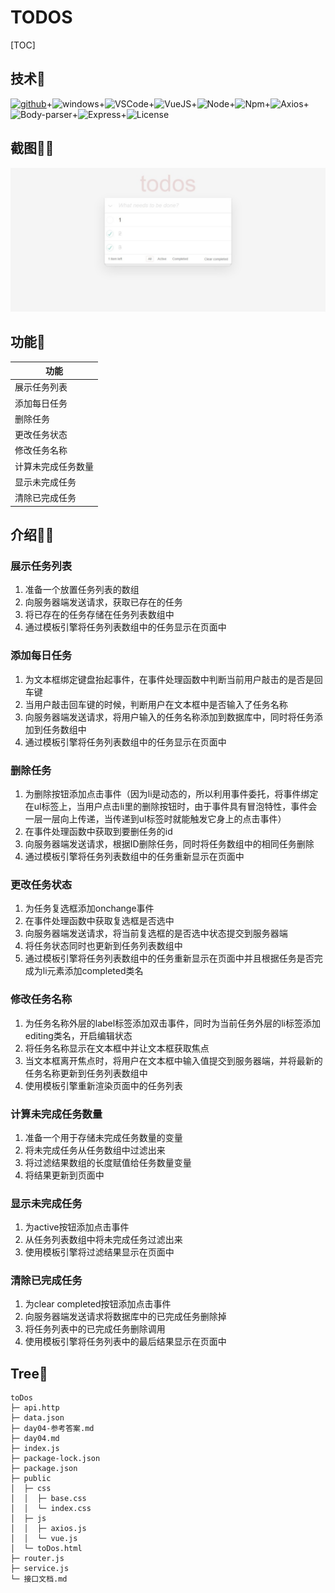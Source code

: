 # TODOS
[TOC]

## 技术👵

[![github](https://img.shields.io/badge/Vogadero-memo-181717.svg?&logo=github&logoColor=white)](https://github.com/Vogadero/memo)+![windows](https://img.shields.io/badge/Windows10-0078D6?logo=windows&logoColor=white)+![VSCode](https://img.shields.io/badge/VSCode-1.68.1-007ACC?logo=visual-studio-code&logoColor=white)+![VueJS](https://img.shields.io/badge/Vue.js-2.6.14-35495e.svg?logo=vue.js&logoColor=4FC08D)+![Node](https://img.shields.io/badge/Node.js-16.14.0-43853D.svg?logo=node.js&logoColor=white)+![Npm](https://img.shields.io/badge/Npm-8.3.1-CB3837?logo=npm&logoColor=white)+![Axios](https://img.shields.io/badge/Axios.js-0.19.0-6F02B5.svg?logo=KaiOS&logoColor=white)+![Body-parser](https://img.shields.io/badge/Body_parser-1.20.0-EF1970.svg?logo=Odysee&logoColor=white)+![Express](https://img.shields.io/badge/Express-4.18.1-66653D.svg?logo=express&logoColor=white)+![License](https://img.shields.io/badge/License-MIT-00945E?logo=MEGA&logoColor=white)

## 截图👳‍♂️

![](images/01.jpeg)

## 功能🎅

| 功能               |
| ------------------ |
| 展示任务列表       |
| 添加每日任务       |
| 删除任务           |
| 更改任务状态       |
| 修改任务名称       |
| 计算未完成任务数量 |
| 显示未完成任务     |
| 清除已完成任务     |

## 介绍👩‍🎓

### 展示任务列表

1. 准备一个放置任务列表的数组
2. 向服务器端发送请求，获取已存在的任务
3. 将已存在的任务存储在任务列表数组中
4. 通过模板引擎将任务列表数组中的任务显示在页面中



### 添加每日任务

1. 为文本框绑定键盘抬起事件，在事件处理函数中判断当前用户敲击的是否是回车键
2. 当用户敲击回车键的时候，判断用户在文本框中是否输入了任务名称
3. 向服务器端发送请求，将用户输入的任务名称添加到数据库中，同时将任务添加到任务数组中
4. 通过模板引擎将任务列表数组中的任务显示在页面中



### 删除任务

1. 为删除按钮添加点击事件（因为li是动态的，所以利用事件委托，将事件绑定在ul标签上，当用户点击li里的删除按钮时，由于事件具有冒泡特性，事件会一层一层向上传递，当传递到ul标签时就能触发它身上的点击事件）
2. 在事件处理函数中获取到要删任务的id
3. 向服务器端发送请求，根据ID删除任务，同时将任务数组中的相同任务删除
4. 通过模板引擎将任务列表数组中的任务重新显示在页面中



### 更改任务状态

1. 为任务复选框添加onchange事件
2. 在事件处理函数中获取复选框是否选中
3. 向服务器端发送请求，将当前复选框的是否选中状态提交到服务器端
4. 将任务状态同时也更新到任务列表数组中
5. 通过模板引擎将任务列表数组中的任务重新显示在页面中并且根据任务是否完成为li元素添加completed类名



### 修改任务名称

1. 为任务名称外层的label标签添加双击事件，同时为当前任务外层的li标签添加editing类名，开启编辑状态
2. 将任务名称显示在文本框中并让文本框获取焦点
3. 当文本框离开焦点时，将用户在文本框中输入值提交到服务器端，并将最新的任务名称更新到任务列表数组中
4. 使用模板引擎重新渲染页面中的任务列表



### 计算未完成任务数量

1. 准备一个用于存储未完成任务数量的变量
2. 将未完成任务从任务数组中过滤出来
3. 将过滤结果数组的长度赋值给任务数量变量
4. 将结果更新到页面中



### 显示未完成任务

1. 为active按钮添加点击事件
2. 从任务列表数组中将未完成任务过滤出来
3. 使用模板引擎将过滤结果显示在页面中



### 清除已完成任务

1. 为clear completed按钮添加点击事件
2. 向服务器端发送请求将数据库中的已完成任务删除掉
3. 将任务列表中的已完成任务删除调用
4. 使用模板引擎将任务列表中的最后结果显示在页面中



## Tree🌵   

```
toDos
├─ api.http
├─ data.json
├─ day04-参考答案.md
├─ day04.md
├─ index.js
├─ package-lock.json
├─ package.json
├─ public
│  ├─ css
│  │  ├─ base.css
│  │  └─ index.css
│  ├─ js
│  │  ├─ axios.js
│  │  └─ vue.js
│  └─ toDos.html
├─ router.js
├─ service.js
└─ 接口文档.md
```